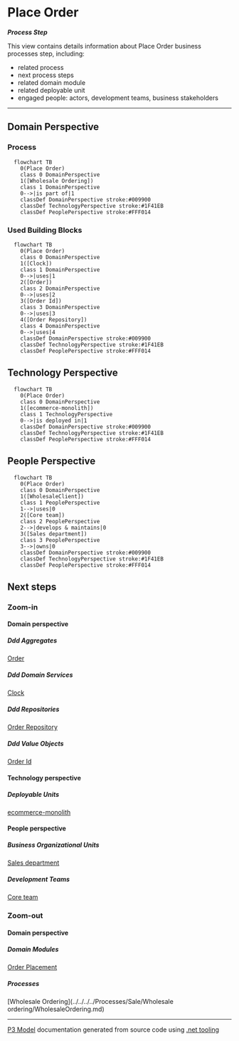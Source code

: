 ﻿
# Place Order

***Process Step***  

This view contains details information about Place Order business processes step, including:
- related process
- next process steps
- related domain module
- related deployable unit
- engaged people: actors, development teams, business stakeholders  

---



## Domain Perspective


### Process

```mermaid
  flowchart TB
    0(Place Order)
    class 0 DomainPerspective
    1([Wholesale Ordering])
    class 1 DomainPerspective
    0-->|is part of|1
    classDef DomainPerspective stroke:#009900
    classDef TechnologyPerspective stroke:#1F41EB
    classDef PeoplePerspective stroke:#FFF014
```

### Used Building Blocks

```mermaid
  flowchart TB
    0(Place Order)
    class 0 DomainPerspective
    1([Clock])
    class 1 DomainPerspective
    0-->|uses|1
    2([Order])
    class 2 DomainPerspective
    0-->|uses|2
    3([Order Id])
    class 3 DomainPerspective
    0-->|uses|3
    4([Order Repository])
    class 4 DomainPerspective
    0-->|uses|4
    classDef DomainPerspective stroke:#009900
    classDef TechnologyPerspective stroke:#1F41EB
    classDef PeoplePerspective stroke:#FFF014
```

## Technology Perspective

```mermaid
  flowchart TB
    0(Place Order)
    class 0 DomainPerspective
    1([ecommerce-monolith])
    class 1 TechnologyPerspective
    0-->|is deployed in|1
    classDef DomainPerspective stroke:#009900
    classDef TechnologyPerspective stroke:#1F41EB
    classDef PeoplePerspective stroke:#FFF014
```

## People Perspective

```mermaid
  flowchart TB
    0(Place Order)
    class 0 DomainPerspective
    1([WholesaleClient])
    class 1 PeoplePerspective
    1-->|uses|0
    2([Core team])
    class 2 PeoplePerspective
    2-->|develops & maintains|0
    3([Sales department])
    class 3 PeoplePerspective
    3-->|owns|0
    classDef DomainPerspective stroke:#009900
    classDef TechnologyPerspective stroke:#1F41EB
    classDef PeoplePerspective stroke:#FFF014
```

## Next steps


### Zoom-in


#### Domain perspective


##### Ddd Aggregates

[Order](../../Orders/Order.md)  

##### Ddd Domain Services

[Clock](../../Time/Clock.md)  

##### Ddd Repositories

[Order Repository](../../Orders/OrderRepository.md)  

##### Ddd Value Objects

[Order Id](../../Orders/OrderId.md)  

#### Technology perspective


##### Deployable Units

[ecommerce-monolith](../../../../../Technology/DeployableUnits/EcommerceMonolith.md)  

#### People perspective


##### Business Organizational Units

[Sales department](../../../../../People/BusinessOrganizationalUnits/SalesDepartment.md)  

##### Development Teams

[Core team](../../../../../People/DevelopmentTeams/CoreTeam.md)  

### Zoom-out


#### Domain perspective


##### Domain Modules

[Order Placement](OrderPlacement.md)  

##### Processes

[Wholesale Ordering](../../../../Processes/Sale/Wholesale ordering/WholesaleOrdering.md)  

---

[P3 Model](https://github.com/P3-model/P3-model) documentation generated from source code using [.net tooling](https://github.com/P3-model/P3-model-dotnet)